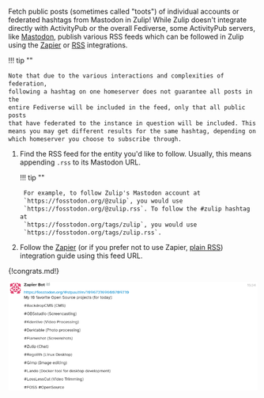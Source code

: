 Fetch public posts (sometimes called "toots") of individual accounts or
federated hashtags from Mastodon in Zulip! While Zulip doesn't integrate
directly with ActivityPub or the overall Fediverse, some ActivityPub servers,
like [Mastodon](https://joinmastodon.org/), publish various RSS feeds which can
be followed in Zulip using the [Zapier][1] or [RSS][2] integrations.

!!! tip ""

    Note that due to the various interactions and complexities of federation,
    following a hashtag on one homeserver does not guarantee all posts in the
    entire Fediverse will be included in the feed, only that all public posts
    that have federated to the instance in question will be included. This
    means you may get different results for the same hashtag, depending on
    which homeserver you choose to subscribe through.

1. Find the RSS feed for the entity you'd like to follow. Usually, this means appending
   `.rss` to its Mastodon URL.

    !!! tip ""

        For example, to follow Zulip's Mastodon account at
        `https://fosstodon.org/@zulip`, you would use
        `https://fosstodon.org/@zulip.rss`. To follow the #zulip hashtag at
        `https://fosstodon.org/tags/zulip`, you would use
        `https://fosstodon.org/tags/zulip.rss`.

1. Follow the [Zapier][1] (or if you prefer not to use Zapier, [plain RSS][2])
   integration guide using this feed URL.

{!congrats.md!}

![Mastodon posts in Zulip via Zapier](/static/images/integrations/mastodon/001.png)

[1]: ./zapier
[2]: ./rss

